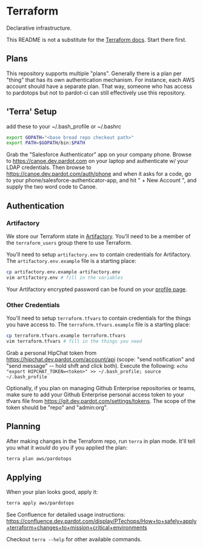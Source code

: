 # Terraform

Declarative infrastructure.

This README is not a substitute for the [Terraform docs](https://www.terraform.io/docs/index.html). Start there first.

## Plans

This repository supports multiple "plans". Generally there is a plan per "thing" that has its own authentication mechanism. For instance, each AWS account should have a separate plan. That way, someone who has access to pardotops but not to pardot-ci can still effectively use this repository.

## 'Terra' Setup

add these to your ~/.bash_profile or ~/.bashrc
```bash
export GOPATH="<base bread repo checkout path>"
export PATH=$GOPATH/bin:$PATH
```

Grab the "Salesforce Authenticator" app on your company phone. Browse to https://canoe.dev.pardot.com on your laptop and authenticate w/ your LDAP credentials. Then browse to https://canoe.dev.pardot.com/auth/phone and when it asks for a code, go to your phone/salesforce-authenticator-app, and hit " + New Account ", and supply the two word code to Canoe.


## Authentication

### Artifactory

We store our Terraform state in [Artifactory](https://artifactory.dev.pardot.com). You'll need to be a member of the `terraform_users` group there to use Terraform.

You'll need to setup `artifactory.env` to contain credentials for Artifactory. The `artifactory.env.example` file is a starting place:

```bash
cp artifactory.env.example artifactory.env
vim artifactory.env # fill in the variables
```

Your Artifactory encrypted password can be found on your [profile page](https://artifactory.dev.pardot.com/artifactory/webapp/#/profile).

### Other Credentials

You'll need to setup `terraform.tfvars` to contain credentials for the things you have access to. The `terraform.tfvars.example` file is a starting place:

```bash
cp terraform.tfvars.example terraform.tfvars
vim terraform.tfvars # fill in the things you need
```

Grab a personal HipChat token from https://hipchat.dev.pardot.com/account/api (scope: "send notification" and "send message" -- hold shift and click both). Execute the following: `echo "export HIPCHAT_TOKEN=<token>" >> ~/.bash_profile; source ~/.bash_profile`

Optionally, if you plan on managing Github Enterprise repositories or teams, make sure to add your Github Enterprise personal access token to your tfvars file from https://git.dev.pardot.com/settings/tokens. The scope of the token should be "repo" and "admin:org".

## Planning

After making changes in the Terraform repo, run `terra` in plan mode. It'll tell you what it _would_ do you if you applied the plan:

```bash
terra plan aws/pardotops
```

## Applying

When your plan looks good, apply it:

```bash
terra apply aws/pardotops
```

See Confluence for detailed usage instructions: https://confluence.dev.pardot.com/display/PTechops/How+to+safely+apply+terraform+changes+to+mission+critical+environments

Checkout `terra --help` for other available commands. 
